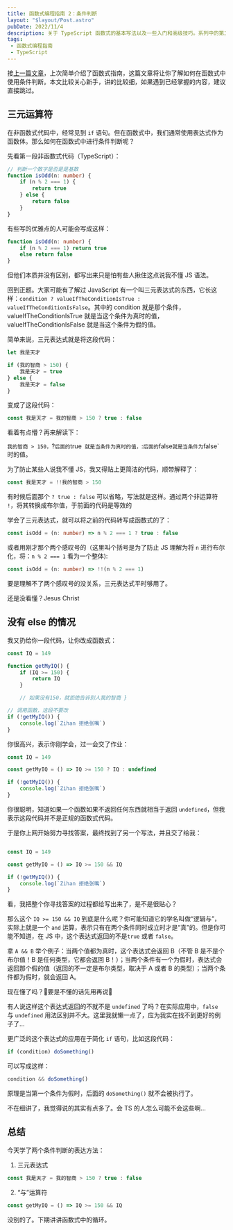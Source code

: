 ```yaml
---
title: 函数式编程指南 2：条件判断
layout: "$layout/Post.astro"
pubDate: 2022/11/4
description: 关于 TypeScript 函数式的基本写法以及一些入门和高级技巧。系列中的第二篇文章。
tags:
 - 函数式编程指南
 - TypeScript
---
```


接[上一篇文章](https://cn.zihan.ga/post/functional-programming-guide-1)，上次简单介绍了函数式指南，这篇文章将让你了解如何在函数式中使用条件判断。本文比较关心新手，讲的比较细，如果遇到已经掌握的内容，建议直接跳过。

## 三元运算符
在非函数式代码中，经常见到 `if` 语句。但在函数式中，我们通常使用表达式作为函数体。那么如何在函数式中进行条件判断呢？

先看第一段非函数式代码（TypeScript）：
```ts
// 判断一个数字是否是是基数
function isOdd(n: number) {
    if (n % 2 === 1) {
        return true
    } else {
        return false 
    }
}
```

有些写的优雅点的人可能会写成这样：
```ts
function isOdd(n: number) {
    if (n % 2 === 1) return true
    else return false
}
```

但他们本质并没有区别，都写出来只是怕有些人揪住这点说我不懂 JS 语法。

回到正题。大家可能有了解过 JavaScript 有一个叫三元表达式的东西，它长这样：`condition ? valueIfTheConditionIsTrue : valueIfTheConditionIsFalse`。其中的 condition 就是那个条件，valueIfTheConditionIsTrue 就是当这个条件为真时的值，valueIfTheConditionIsFalse 就是当这个条件为假的值。

简单来说，三元表达式就是将这段代码：
```ts
let 我是天才

if (我的智商 > 150) {
	我是天才 = true
} else {
	我是天才 = false
}
```

变成了这段代码：
```ts
const 我是天才 = 我的智商 > 150 ? true : false
```

看着有点懵？再来解读下：

`我的智商 > 150，`?` 后面的 `true` 就是当条件为真时的值，`:` 后面的 `false` 就是当条件为 `false` 时的值。

为了防止某些人说我不懂 JS，我又得贴上更简洁的代码，顺带解释了：
```ts
const 我是天才 = !!我的智商 > 150
```

有时候后面那个 `? true : false` 可以省略，写法就是这样。通过两个非运算符 `!`，将其转换成布尔值，于前面的代码是等效的

学会了三元表达式，就可以将之前的代码转写成函数式的了：
```ts
const isOdd = (n: number) => n % 2 === 1 ? true : false
```

或者用刚才那个两个感叹号的（这里叫个括号是为了防止 JS 理解为将 `n` 进行布尔化，将：`n % 2 === 1` 看为一个整体):
```ts
const isOdd = (n: number) => !!(n % 2 === 1)
```

要是理解不了两个感叹号的没关系，三元表达式平时够用了。

还是没看懂？Jesus Christ

## 没有 else 的情况
我又扔给你一段代码，让你改成函数式：
```ts
const IQ = 149

function getMyIQ() {
	if (IQ >= 150) {
		return IQ
	}

	// 如果没有150，就拒绝告诉别人我的智商 }

// 调用函数，这段不要改
if (!getMyIQ()) {
	console.log(`Zihan 拒绝张嘴`)
}
```

你很高兴，表示你刚学会，过一会交了作业：
```ts
const IQ = 149

const getMyIQ = () => IQ >= 150 ? IQ : undefined

if (!getMyIQ()) {
	console.log(`Zihan 拒绝张嘴`)
}
```

你很聪明，知道如果一个函数如果不返回任何东西就相当于返回 `undefined`，但我表示这段代码并不是正规的函数式代码。

于是你上网开始努力寻找答案，最终找到了另一个写法，并且交了给我：
```ts

const IQ = 149

const getMyIQ = () => IQ >= 150 && IQ

if (!getMyIQ()) {
	console.log(`Zihan 拒绝张嘴`)
}
```

看，我把整个你寻找答案的过程都给写出来了，是不是很贴心？

那么这个 `IQ >= 150 && IQ` 到底是什么呢？你可能知道它的学名叫做“逻辑与”，实际上就是一个 `and` 运算，表示只有在两个条件同时成立时才是“真”的。但是你可能不知道，在 JS 中，这个表达式返回的不是`true` 或者 `false`。

拿 `A && B` 举个例子：当两个值都为真时，这个表达式会返回 B（不管 B 是不是个布尔值！B 是任何类型，它都会返回 B！）；当两个条件有一个为假时，表达式会返回那个假的值（返回的不一定是布尔类型，取决于 A 或者 B 的类型）；当两个条件都为假时，就会返回 A。

现在懂了吗？🤪要是不懂的话先用再说🥲

有人说这样这个表达式返回的不就不是 `undefined` 了吗？在实际应用中，`false` 与 `undefined` 用法区别并不大。这里我就懒一点了，应为我实在找不到更好的例子了...

更广泛的这个表达式的应用在于简化 `if` 语句，比如这段代码：
```ts
if (condition) doSomething()
```

可以写成这样：
```ts
condition && doSomething()
```

原理是当第一个条件为假时，后面的 `doSomething()` 就不会被执行了。

不在细讲了，我觉得说的其实有点多了。会 TS 的人怎么可能不会这些啊...

## 总结
今天学了两个条件判断的表达方法：
1. 三元表达式
```ts
const 我是天才 = 我的智商 > 150 ? true : false
```

2. “与”运算符
```ts
const getMyIQ = () => IQ >= 150 && IQ
```

没别的了。下期讲讲函数式中的循环。
